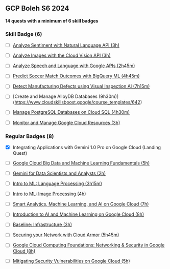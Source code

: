 ## GCP Boleh S6 2024

**14 quests with a minimum of 6 skill badges**

### Skill Badge (6)

- [ ] [Analyze Sentiment with Natural Language API (3h)](https://www.cloudskillsboost.google/course_templates/667)
- [ ] [Analyze Images with the Cloud Vision API (3h)](https://www.cloudskillsboost.google/course_templates/633)
- [ ] [Analyze Speech and Language with Google APIs (2h45m)](https://www.cloudskillsboost.google/course_templates/634)
- [ ] [Predict Soccer Match Outcomes with BigQuery ML (4h45m)](https://www.cloudskillsboost.google/course_templates/656)
- [ ] [Detect Manufacturing Defects using Visual Inspection AI (7h15m)](https://www.cloudskillsboost.google/course_templates/644)

- [ ] [Create and Manage AlloyDB Databases (9h30m)] (https://www.cloudskillsboost.google/course_templates/642)
- [ ] [Manage PostgreSQL Databases on Cloud SQL (4h30m)](https://www.cloudskillsboost.google/course_templates/652)
- [ ] [Monitor and Manage Google Cloud Resources (3h)](https://www.cloudskillsboost.google/course_templates/653)



### Regular Badges (8)

- [x] Integrating Applications with Gemini 1.0 Pro on Google Cloud (Landing Quest)
- [ ] [Google Cloud Big Data and Machine Learning Fundamentals (5h)](https://www.cloudskillsboost.google/course_templates/3)
- [ ] [Gemini for Data Scientists and Analysts (2h)](https://www.cloudskillsboost.google/paths/236/course_templates/879)
- [ ] [Intro to ML: Language Processing (3h15m)](https://www.cloudskillsboost.google/course_templates/740)
- [ ] [Intro to ML: Image Processing (4h)](https://www.cloudskillsboost.google/course_templates/739)
- [ ] [Smart Analytics, Machine Learning, and AI on Google Cloud (7h)](https://www.cloudskillsboost.google/course_templates/55)
- [ ] [Introduction to AI and Machine Learning on Google Cloud (8h)](https://www.cloudskillsboost.google/course_templates/593)

- [ ] [Baseline: Infrastructure (3h)](https://www.cloudskillsboost.google/course_templates/620)
- [ ] [Securing your Network with Cloud Armor (5h45m)](https://www.cloudskillsboost.google/course_templates/785)
- [ ] [Google Cloud Computing Foundations: Networking & Security in Google Cloud (8h)](https://www.cloudskillsboost.google/course_templates/155)
- [ ] [Mitigating Security Vulnerabilities on Google Cloud (5h)](https://www.cloudskillsboost.google/course_templates/88)
